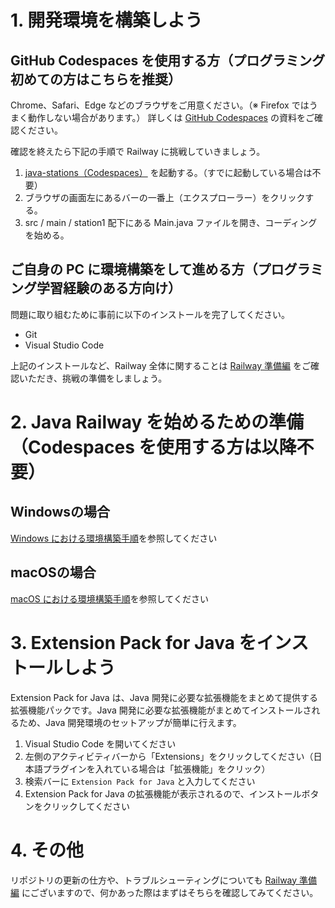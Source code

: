 # 1. 開発環境を構築しよう

## GitHub Codespaces を使用する方（プログラミング初めての方はこちらを推奨）

Chrome、Safari、Edge などのブラウザをご用意ください。（※ Firefox ではうまく動作しない場合があります。）
詳しくは [GitHub Codespaces](https://docs.google.com/presentation/d/1IuuQIw5ZWFI7Nwcg1AcZVom2JbzdMR5st9LpScI9xug/edit#slide=id.g276d14e2f07_0_43) の資料をご確認ください。

確認を終えたら下記の手順で Railway に挑戦していきましょう。
1. [java-stations（Codespaces）](https://codespaces.new/TechBowl-japan/java-stations?quickstart=1) を起動する。（すでに起動している場合は不要）
2. ブラウザの画面左にあるバーの一番上（エクスプローラー）をクリックする。
3. src / main / station1 配下にある Main.java ファイルを開き、コーディングを始める。

## ご自身の PC に環境構築をして進める方（プログラミング学習経験のある方向け）

問題に取り組むために事前に以下のインストールを完了してください。

- Git
- Visual Studio Code

上記のインストールなど、Railway 全体に関することは [Railway 準備編](https://www.notion.so/techbowl/Railway-ceba695d5014460e9733c2a46318cdec) をご確認いただき、挑戦の準備をしましょう。

# 2. Java Railway を始めるための準備（Codespaces を使用する方は以降不要）

## Windowsの場合

[Windows における環境構築手順](./docs/README-windows.md)を参照してください

## macOSの場合

[macOS における環境構築手順](./docs/README-macos.md)を参照してください

# 3. Extension Pack for Java をインストールしよう

Extension Pack for Java は、Java 開発に必要な拡張機能をまとめて提供する拡張機能パックです。Java 開発に必要な拡張機能がまとめてインストールされるため、Java 開発環境のセットアップが簡単に行えます。

1. Visual Studio Code を開いてください
2. 左側のアクティビティバーから「Extensions」をクリックしてください（日本語プラグインを入れている場合は「拡張機能」をクリック）
3. 検索バーに `Extension Pack for Java` と入力してください
4. Extension Pack for Java の拡張機能が表示されるので、インストールボタンをクリックしてください

# 4. その他

リポジトリの更新の仕方や、トラブルシューティングについても [Railway 準備編](https://www.notion.so/techbowl/Railway-ceba695d5014460e9733c2a46318cdec) にございますので、何かあった際はまずはそちらを確認してみてください。
